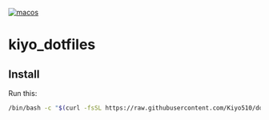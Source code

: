 [![macos](https://github.com/Kiyo510/dotfiles/actions/workflows/macos.yml/badge.svg)](https://github.com/Kiyo510/dotfiles/actions/workflows/macos.yml)

# kiyo_dotfiles

## Install

Run this:

```bash
/bin/bash -c "$(curl -fsSL https://raw.githubusercontent.com/Kiyo510/dotfiles/master/setup.sh)"
```
